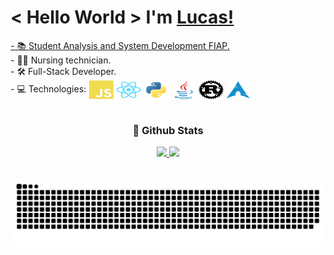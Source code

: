 <div align="left">
  <h1>< Hello World > I'm <a href=https://www.linkedin.com/in/lucas-lap/>Lucas!</h1>
</div>

<div align="left">
  <p1>
- 📚 Student Analysis and System Development <a href="https://www.fiap.com.br/online/graduacao/tecnologo/analise-e-desenvolvimento-de-sistemas/">FIAP.</a><br>
- 👨‍⚕️ Nursing technician.<br>
- 🛠️ Full-Stack Developer.<br>
- 💻 Technologies:
  <img align="center" alt="Js" height="30" width="40" src="https://raw.githubusercontent.com/devicons/devicon/master/icons/javascript/javascript-plain.svg">
  <img align="center" alt="React" height="30" width="40" src="https://raw.githubusercontent.com/devicons/devicon/master/icons/react/react-original.svg">
  <img align="center" alt="Python" height="30" width="40" src="https://raw.githubusercontent.com/devicons/devicon/master/icons/python/python-original.svg">
  <img align="center" alt="Java" height="30" width="40" src="https://raw.githubusercontent.com/devicons/devicon/master/icons/java/java-original.svg">
  <img align="center" alt="Rust" height="30" width="40" src="https://raw.githubusercontent.com/devicons/devicon/master/icons/rust/rust-original.svg">
  <img align="center" alt="Arch" height="30" width="40" src="https://raw.githubusercontent.com/devicons/devicon/master/icons/archlinux/archlinux-original.svg"><br><br>
  </p1>
</div>

<div align="center">
  <h3>📝 Github Stats</h3>
  <span>
    <a href="https://github.com/Lucas-lap">
      <img height="160rem" src="https://github-readme-stats.vercel.app/api?username=Lucas-lap&show_icons=true&theme=midnight-purple&include_all_commits=true&count_private=true"/>
      <img height="160rem" src="https://github-readme-stats.vercel.app/api/top-langs/?username=Lucas-lap&theme=midnight-purple&hide_border=false&&layout=compact"/>
    </a>
  </span>
</div>
<br>

![github-snake.svg](https://raw.githubusercontent.com/Platane/snk/output/github-contribution-grid-snake-dark.svg)
